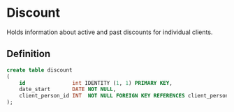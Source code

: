 # Discount

Holds information about active and past discounts for individual clients.
## Definition

```sql
create table discount
(
    id               int IDENTITY (1, 1) PRIMARY KEY,
    date_start       DATE NOT NULL,
    client_person_id INT  NOT NULL FOREIGN KEY REFERENCES client_person (id),
);
```